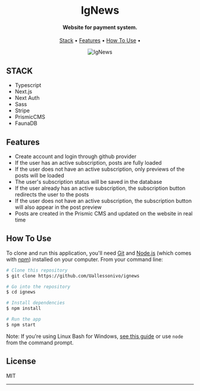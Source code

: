 <h1 align="center">
  IgNews
  <br>
</h1>

<h4 align="center">Website for payment system.</h4>

<p align="center">
  <a href="#stack">Stack</a> •
  <a href="#features">Features</a> •
  <a href="#how-to-use">How To Use</a> •
</p>

<p align="center">
  <img alt="IgNews" src="https://i.ibb.co/M8DhGBX/ignews.png">
</p>

## STACK

- Typescript
- Next.js
- Next Auth
- Sass
- Stripe
- PrismicCMS
- FaunaDB

## Features

- Create account and login through github provider
- If the user has an active subscription, posts are fully loaded
- If the user does not have an active subscription, only previews of the posts will be loaded
- The user's subscription status will be saved in the database
- If the user already has an active subscription, the subscription button redirects the user to the posts
- If the user does not have an active subscription, the subscription button will also appear in the post preview
- Posts are created in the Prismic CMS and updated on the website in real time

## How To Use

To clone and run this application, you'll need [Git](https://git-scm.com) and [Node.js](https://nodejs.org/en/download/) (which comes with [npm](http://npmjs.com)) installed on your computer. From your command line:

```bash
# Clone this repository
$ git clone https://github.com/Uallessonivo/ignews

# Go into the repository
$ cd ignews

# Install dependencies
$ npm install

# Run the app
$ npm start
```

Note: If you're using Linux Bash for Windows, [see this guide](https://www.howtogeek.com/261575/how-to-run-graphical-linux-desktop-applications-from-windows-10s-bash-shell/) or use `node` from the command prompt.

## License

MIT

---
